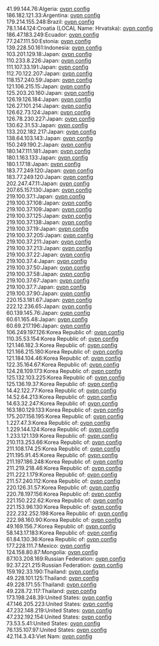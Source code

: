 41.99.144.76:Algeria: [ovpn config](vpn/41_99_144_76.ovpn)  
186.182.121.33:Argentina: [ovpn config](vpn/186_182_121_33.ovpn)  
179.214.155.248:Brazil: [ovpn config](vpn/179_214_155_248.ovpn)  
78.1.144.124:Croatia (LOCAL Name: Hrvatska): [ovpn config](vpn/78_1_144_124.ovpn)  
186.47.183.249:Ecuador: [ovpn config](vpn/186_47_183_249.ovpn)  
77.247.111.50:Estonia: [ovpn config](vpn/77_247_111_50.ovpn)  
139.228.50.161:Indonesia: [ovpn config](vpn/139_228_50_161.ovpn)  
103.201.129.18:Japan: [ovpn config](vpn/103_201_129_18.ovpn)  
110.233.8.226:Japan: [ovpn config](vpn/110_233_8_226.ovpn)  
111.107.33.191:Japan: [ovpn config](vpn/111_107_33_191.ovpn)  
112.70.122.207:Japan: [ovpn config](vpn/112_70_122_207.ovpn)  
118.157.240.59:Japan: [ovpn config](vpn/118_157_240_59.ovpn)  
121.106.215.15:Japan: [ovpn config](vpn/121_106_215_15.ovpn)  
125.203.20.160:Japan: [ovpn config](vpn/125_203_20_160.ovpn)  
126.19.126.184:Japan: [ovpn config](vpn/126_19_126_184.ovpn)  
126.27.101.214:Japan: [ovpn config](vpn/126_27_101_214.ovpn)  
126.62.73.124:Japan: [ovpn config](vpn/126_62_73_124.ovpn)  
126.78.230.227:Japan: [ovpn config](vpn/126_78_230_227.ovpn)  
130.62.31.53:Japan: [ovpn config](vpn/130_62_31_53.ovpn)  
133.202.182.217:Japan: [ovpn config](vpn/133_202_182_217.ovpn)  
138.64.103.143:Japan: [ovpn config](vpn/138_64_103_143.ovpn)  
150.249.190.2:Japan: [ovpn config](vpn/150_249_190_2.ovpn)  
180.147.111.181:Japan: [ovpn config](vpn/180_147_111_181.ovpn)  
180.1.163.133:Japan: [ovpn config](vpn/180_1_163_133.ovpn)  
180.1.17.18:Japan: [ovpn config](vpn/180_1_17_18.ovpn)  
183.77.249.120:Japan: [ovpn config](vpn/183_77_249_120.ovpn)  
183.77.249.120:Japan: [ovpn config](vpn/183_77_249_120.ovpn)  
202.247.47.11:Japan: [ovpn config](vpn/202_247_47_11.ovpn)  
207.65.157.130:Japan: [ovpn config](vpn/207_65_157_130.ovpn)  
219.100.37.1:Japan: [ovpn config](vpn/219_100_37_1.ovpn)  
219.100.37.108:Japan: [ovpn config](vpn/219_100_37_108.ovpn)  
219.100.37.109:Japan: [ovpn config](vpn/219_100_37_109.ovpn)  
219.100.37.125:Japan: [ovpn config](vpn/219_100_37_125.ovpn)  
219.100.37.138:Japan: [ovpn config](vpn/219_100_37_138.ovpn)  
219.100.37.19:Japan: [ovpn config](vpn/219_100_37_19.ovpn)  
219.100.37.205:Japan: [ovpn config](vpn/219_100_37_205.ovpn)  
219.100.37.211:Japan: [ovpn config](vpn/219_100_37_211.ovpn)  
219.100.37.213:Japan: [ovpn config](vpn/219_100_37_213.ovpn)  
219.100.37.22:Japan: [ovpn config](vpn/219_100_37_22.ovpn)  
219.100.37.4:Japan: [ovpn config](vpn/219_100_37_4.ovpn)  
219.100.37.50:Japan: [ovpn config](vpn/219_100_37_50.ovpn)  
219.100.37.58:Japan: [ovpn config](vpn/219_100_37_58.ovpn)  
219.100.37.67:Japan: [ovpn config](vpn/219_100_37_67.ovpn)  
219.100.37.7:Japan: [ovpn config](vpn/219_100_37_7.ovpn)  
219.100.37.90:Japan: [ovpn config](vpn/219_100_37_90.ovpn)  
220.153.181.67:Japan: [ovpn config](vpn/220_153_181_67.ovpn)  
222.12.236.65:Japan: [ovpn config](vpn/222_12_236_65.ovpn)  
60.139.145.76:Japan: [ovpn config](vpn/60_139_145_76.ovpn)  
60.61.165.48:Japan: [ovpn config](vpn/60_61_165_48.ovpn)  
60.69.217.196:Japan: [ovpn config](vpn/60_69_217_196.ovpn)  
106.249.197.126:Korea Republic of: [ovpn config](vpn/106_249_197_126.ovpn)  
110.35.53.154:Korea Republic of: [ovpn config](vpn/110_35_53_154.ovpn)  
121.146.182.3:Korea Republic of: [ovpn config](vpn/121_146_182_3.ovpn)  
121.166.215.180:Korea Republic of: [ovpn config](vpn/121_166_215_180.ovpn)  
121.184.104.46:Korea Republic of: [ovpn config](vpn/121_184_104_46.ovpn)  
122.35.164.67:Korea Republic of: [ovpn config](vpn/122_35_164_67.ovpn)  
124.28.109.173:Korea Republic of: [ovpn config](vpn/124_28_109_173.ovpn)  
125.132.103.225:Korea Republic of: [ovpn config](vpn/125_132_103_225.ovpn)  
125.136.19.37:Korea Republic of: [ovpn config](vpn/125_136_19_37.ovpn)  
14.42.122.77:Korea Republic of: [ovpn config](vpn/14_42_122_77.ovpn)  
14.52.64.213:Korea Republic of: [ovpn config](vpn/14_52_64_213.ovpn)  
14.63.32.247:Korea Republic of: [ovpn config](vpn/14_63_32_247.ovpn)  
163.180.129.133:Korea Republic of: [ovpn config](vpn/163_180_129_133.ovpn)  
175.207.156.195:Korea Republic of: [ovpn config](vpn/175_207_156_195.ovpn)  
1.227.47.3:Korea Republic of: [ovpn config](vpn/1_227_47_3.ovpn)  
1.229.144.124:Korea Republic of: [ovpn config](vpn/1_229_144_124.ovpn)  
1.233.121.139:Korea Republic of: [ovpn config](vpn/1_233_121_139.ovpn)  
210.113.253.66:Korea Republic of: [ovpn config](vpn/210_113_253_66.ovpn)  
211.108.174.25:Korea Republic of: [ovpn config](vpn/211_108_174_25.ovpn)  
211.195.91.45:Korea Republic of: [ovpn config](vpn/211_195_91_45.ovpn)  
211.197.186.248:Korea Republic of: [ovpn config](vpn/211_197_186_248.ovpn)  
211.219.218.46:Korea Republic of: [ovpn config](vpn/211_219_218_46.ovpn)  
211.222.1.179:Korea Republic of: [ovpn config](vpn/211_222_1_179.ovpn)  
211.57.240.112:Korea Republic of: [ovpn config](vpn/211_57_240_112.ovpn)  
220.126.31.57:Korea Republic of: [ovpn config](vpn/220_126_31_57.ovpn)  
220.78.197.156:Korea Republic of: [ovpn config](vpn/220_78_197_156.ovpn)  
221.150.222.62:Korea Republic of: [ovpn config](vpn/221_150_222_62.ovpn)  
221.153.96.130:Korea Republic of: [ovpn config](vpn/221_153_96_130.ovpn)  
222.232.252.198:Korea Republic of: [ovpn config](vpn/222_232_252_198.ovpn)  
222.98.160.90:Korea Republic of: [ovpn config](vpn/222_98_160_90.ovpn)  
49.169.156.7:Korea Republic of: [ovpn config](vpn/49_169_156_7.ovpn)  
58.143.17.183:Korea Republic of: [ovpn config](vpn/58_143_17_183.ovpn)  
61.84.130.36:Korea Republic of: [ovpn config](vpn/61_84_130_36.ovpn)  
177.228.111.7:Mexico: [ovpn config](vpn/177_228_111_7.ovpn)  
124.158.80.87:Mongolia: [ovpn config](vpn/124_158_80_87.ovpn)  
87.103.208.169:Russian Federation: [ovpn config](vpn/87_103_208_169.ovpn)  
92.37.221.215:Russian Federation: [ovpn config](vpn/92_37_221_215.ovpn)  
159.192.33.190:Thailand: [ovpn config](vpn/159_192_33_190.ovpn)  
49.228.101.125:Thailand: [ovpn config](vpn/49_228_101_125.ovpn)  
49.228.171.55:Thailand: [ovpn config](vpn/49_228_171_55.ovpn)  
49.228.72.117:Thailand: [ovpn config](vpn/49_228_72_117.ovpn)  
173.198.248.39:United States: [ovpn config](vpn/173_198_248_39.ovpn)  
47.146.205.223:United States: [ovpn config](vpn/47_146_205_223.ovpn)  
47.232.148.219:United States: [ovpn config](vpn/47_232_148_219.ovpn)  
47.232.192.154:United States: [ovpn config](vpn/47_232_192_154.ovpn)  
73.53.5.41:United States: [ovpn config](vpn/73_53_5_41.ovpn)  
76.135.107.97:United States: [ovpn config](vpn/76_135_107_97.ovpn)  
42.114.3.43:Viet Nam: [ovpn config](vpn/42_114_3_43.ovpn)  
